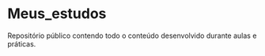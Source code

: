 # Meus_estudos
 Repositório público contendo todo o conteúdo desenvolvido durante aulas e práticas.
